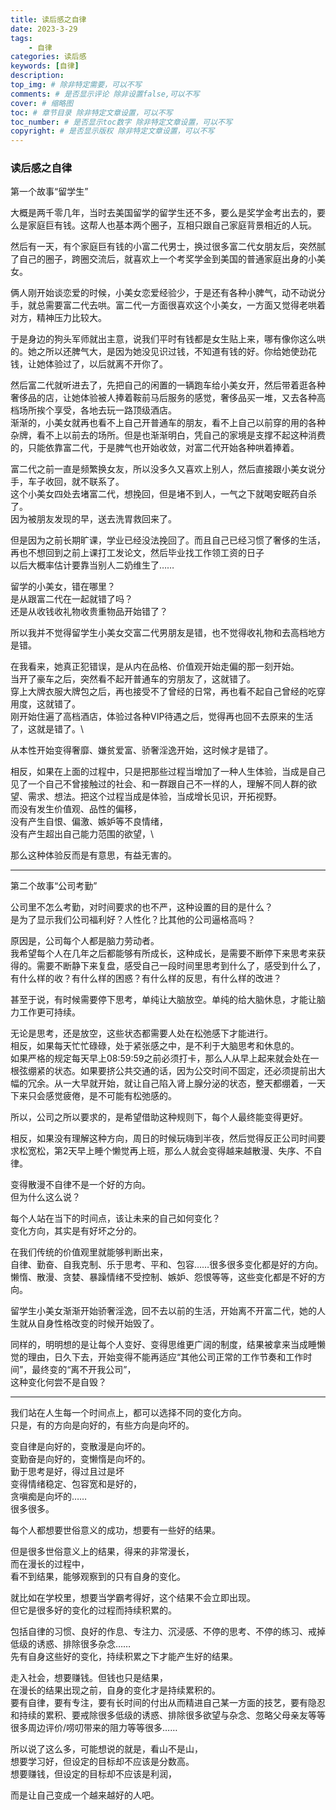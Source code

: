 ```yaml
---
title: 读后感之自律
date: 2023-3-29
tags: 
    - 自律
categories: 读后感
keywords: [自律]
description:
top_img: # 除非特定需要，可以不写
comments: # 是否显示评论 除非设置false,可以不写
cover: # 缩略图
toc: # 章节目录 除非特定文章设置，可以不写
toc_number: # 是否显示toc数字 除非特定文章设置，可以不写
copyright: # 是否显示版权 除非特定文章设置，可以不写
---
```



### 读后感之自律


第一个故事“留学生”

大概是两千零几年，当时去美国留学的留学生还不多，要么是奖学金考出去的，要么是家庭巨有钱。这帮人也基本两个圈子，互相只跟自己家庭背景相近的人玩。

然后有一天，有个家庭巨有钱的小富二代男士，换过很多富二代女朋友后，突然腻了自己的圈子，跨圈交流后，就喜欢上一个考奖学金到美国的普通家庭出身的小美女。

俩人刚开始谈恋爱的时候，小美女恋爱经验少，于是还有各种小脾气，动不动说分手，就总需要富二代去哄。富二代一方面很喜欢这个小美女，一方面又觉得老哄着对方，精神压力比较大。

于是身边的狗头军师就出主意，说我们平时有钱都是女生贴上来，哪有像你这么哄的。她之所以还脾气大，是因为她没见识过钱，不知道有钱的好。你给她使劲花钱，让她体验过了，以后就离不开你了。

然后富二代就听进去了，先把自己的闲置的一辆跑车给小美女开，然后带着逛各种奢侈品的店，让她体验被人捧着鞍前马后服务的感觉，奢侈品买一堆，又去各种高档场所挨个享受，各地去玩一路顶级酒店。\
渐渐的，小美女就再也看不上自己开普通车的朋友，看不上自己以前穿的用的各种杂牌，看不上以前去的场所。但是也渐渐明白，凭自己的家境是支撑不起这种消费的，只能依靠富二代，于是脾气也开始收敛，对富二代开始各种哄着捧着。

富二代之前一直是频繁换女友，所以没多久又喜欢上别人，然后直接跟小美女说分手，车子收回，就不联系了。\
这个小美女四处去堵富二代，想挽回，但是堵不到人，一气之下就喝安眠药自杀了。\
因为被朋友发现的早，送去洗胃救回来了。

但是因为之前长期旷课，学业已经没法挽回了。而且自己已经习惯了奢侈的生活，再也不想回到之前上课打工发论文，然后毕业找工作领工资的日子 \
以后大概率估计要靠当别人二奶维生了……

留学的小美女，错在哪里？\
是从跟富二代在一起就错了吗？\
还是从收钱收礼物收贵重物品开始错了？

所以我并不觉得留学生小美女交富二代男朋友是错，也不觉得收礼物和去高档地方是错。

在我看来，她真正犯错误，是从内在品格、价值观开始走偏的那一刻开始。\
当开了豪车之后，突然看不起开普通车的穷朋友了，这就错了。\
穿上大牌衣服大牌包之后，再也接受不了曾经的日常，再也看不起自己曾经的吃穿用度，这就错了。\
刚开始住遍了高档酒店，体验过各种VIP待遇之后，觉得再也回不去原来的生活了，这就是错了。\

从本性开始变得奢靡、嫌贫爱富、骄奢淫逸开始，这时候才是错了。

相反，如果在上面的过程中，只是把那些过程当增加了一种人生体验，当成是自己见了一个自己不曾接触过的社会、和一群跟自己不一样的人，理解不同人群的欲望、需求、想法。把这个过程当成是体验，当成增长见识，开拓视野。\
而没有发生价值观、品性的偏移，\
没有产生自恨、偏激、嫉妒等不良情绪，\
没有产生超出自己能力范围的欲望，\

那么这种体验反而是有意思，有益无害的。

---

第二个故事“公司考勤”

公司里不怎么考勤，对时间要求的也不严，这种设置的目的是什么？\
是为了显示我们公司福利好？人性化？比其他的公司逼格高吗？

原因是，公司每个人都是脑力劳动者。\
我希望每个人在几年之后都能够有所成长，这种成长，是需要不断停下来思考来获得的。需要不断静下来复盘，感受自己一段时间里思考到什么了，感受到什么了，有什么样的收？有什么样的困惑？有什么样的反思，有什么样的改进？

甚至于说，有时候需要停下思考，单纯让大脑放空。单纯的给大脑休息，才能让脑力工作更可持续。

无论是思考，还是放空，这些状态都需要人处在松弛感下才能进行。\
相反，如果每天忙忙碌碌，处于紧张感之中，是不利于大脑思考和休息的。\
如果严格的规定每天早上08:59:59之前必须打卡，那么人从早上起来就会处在一根弦绷紧的状态。如果要挤公共交通的话，因为公交时间不固定，还必须提前出大幅的冗余。从一大早就开始，就让自己陷入肾上腺分泌的状态，整天都绷着，一天下来只会感觉疲倦，是不可能有松弛感的。

所以，公司之所以要求的，是希望借助这种规则下，每个人最终能变得更好。

相反，如果没有理解这种方向，周日的时候玩嗨到半夜，然后觉得反正公司时间要求松宽松，第2天早上睡个懒觉再上班，那么人就会变得越来越散漫、失序、不自律。

变得散漫不自律不是一个好的方向。\
但为什么这么说？

每个人站在当下的时间点，该让未来的自己如何变化？\
变化方向，其实是有好坏之分的。

在我们传统的价值观里就能够判断出来，\
自律、勤奋、自我克制、乐于思考、平和、包容……很多很多变化都是好的方向。\
懒惰、散漫、贪婪、暴躁情绪不受控制、嫉妒、怨恨等等，这些变化都是不好的方向。

留学生小美女渐渐开始骄奢淫逸，回不去以前的生活，开始离不开富二代，她的人生就从自身性格改变的时候开始毁了。

同样的，明明想的是让每个人变好、变得思维更广阔的制度，结果被拿来当成睡懒觉的理由，日久下去，开始变得不能再适应“其他公司正常的工作节奏和工作时间”，最终变的“离不开我公司”，\
这种变化何尝不是自毁？

---

我们站在人生每一个时间点上，都可以选择不同的变化方向。\
只是，有的方向是向好的，有些方向是向坏的。

变自律是向好的，变散漫是向坏的。\
变勤奋是向好的，变懒惰是向坏的。\
勤于思考是好，得过且过是坏\
变得情绪稳定、包容宽和是好的，\
贪嗔痴是向坏的……\
很多很多。

每个人都想要世俗意义的成功，想要有一些好的结果。

但是很多世俗意义上的结果，得来的非常漫长，\
而在漫长的过程中，\
看不到结果，能够观察到的只有自身的变化。

就比如在学校里，想要当学霸考得好，这个结果不会立即出现。\
但它是很多好的变化的过程而持续积累的。

包括自律的习惯、良好的作息、专注力、沉浸感、不停的思考、不停的练习、戒掉低级的诱惑、排除很多杂念……\
先有自身这些好的变化，持续积累之下才能产生好的结果。

走入社会，想要赚钱。但钱也只是结果，\
在漫长的结果出现之前，自身的变化才是持续累积的。\
要有自律，要有专注，要有长时间的付出从而精进自己某一方面的技艺，要有隐忍和持续的累积、要戒除很多低级的诱惑、排除很多欲望与杂念、忽略父母亲友等等很多周边评价/唠叨带来的阻力等等很多……

所以说了这么多，可能想说的就是，看山不是山，\
想要学习好，但设定的目标却不应该是分数高。\
想要赚钱，但设定的目标却不应该是利润，

而是让自己变成一个越来越好的人吧。
